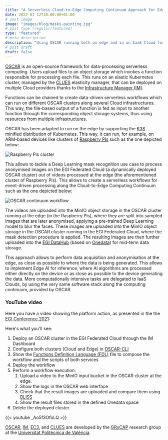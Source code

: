 ```yaml
---
title: "A Serverless Cloud-to-Edge Computing Continuum Approach for Edge AI inference"
date: 2022-01-12T18:00:00+01:00
# post image
image: "images/blog/masks-painting.jpg"
# post type (regular/featured)
type: "featured"
# meta description
description: "Using OSCAR running both on edge and in an IaaS Cloud for Edge AI inference"
# post draft
draft: false
---
```


[OSCAR](https://oscar.grycap.net) is an open-source framework for data-processing serverless computing. Users upload files to an object storage which invokes a function responsible for processing each file. This runs on an elastic Kubernetes cluster, managed by the [CLUES](https://github.com/grycap/clues) elasticity manager, that can be deployed on multiple Cloud providers thanks to the [Infrastructure Manager (IM)](https://www.grycap.upv.es/im). 

Functions can be chained to create data-driven serverless workflows which can run on different OSCAR clusters along several Cloud infrastructures. This way, the file-based output of a function is fed as input to another function through the corresponding object storage systems, thus using resources from multiple infrastructures.

OSCAR has been adapted to run on the edge by supporting the [K3S](https://k3s.io) minified distribution of Kubernetes. This way, it can run, for example, on ARM-based devices like clusters of [Raspberry PIs](https://www.raspberrypi.com) such as the one depicted below:


![Raspberry Pis cluster](../../images/blog/cluster-raspberry-pis-small.jpg)

This allows to tackle a Deep Learning mask recognition use case to process anonymised images on the EGI Federated Cloud (a dynamically deployed OSCAR cluster) out of videos processed at the edge (the aforementioned cluster of Raspberry Pis). This allows to create a serverless workflows for event-driven processing along the Cloud-to-Edge Computing Continuum such as the one depicted below:

![OSCAR continuum workflow](../../images/blog/oscar-continuum-workflow.png)

The videos are uploaded into the MinIO object storage in the OSCAR cluster running at the edge (in the Raspberry Pis), where they are split into sampled images that are later anonymised, applying a pre-trained Deep Learning model to blur the faces. These images are uploaded into the MinIO object storage in the OSCAR cluster running in the EGI Federated Cloud, where the mask detection procedure is applied. The resulting images are then further uploaded into the [EGI DataHub](https://www.egi.eu/services/datahub/) (based on [Onedata](https://onedata.org)) for mid-term data storage.

This approach allows to perform data acquisition and anonymisation at the edge, as close as possible to where the data is being generated. This allows to implement Edge AI for inference, where AI algorithms are processed either directly on the device or as close as possible to the device generating the data. More computationally intensive tasks are delegated to IaaS Clouds, by using the very same software stack along the computing continuum, provided by OSCAR.


### YouTube video

Here you have a video showing the platform action, as presented in the the [EGI Conference 2021](https://www.egi.eu/egi-conference/2021-beyond-the-horizon/): 

Here's what you'll see:

1. Deploy an OSCAR cluster in the EGI Federated Cloud through the IM Dashboard
2. Configure both clusters (Cloud and Edge) in [OSCAR-CLI](https://github.com/grycap/oscar-cli)
3. Show the [Functions Definition Language (FDL)](https://docs.oscar.grycap.net/fdl/) file to compose the workflow and the scripts of both services
4. Deploy the workflow
5. Perform a workflow execution:
   1. Upload a video to the MinIO input bucket in the OSCAR cluster at the edge.
   2. Show the logs in the OSCAR web interface
   3. Check that the result images are uploaded and compare them using [BLISS](https://grycap.github.com/bliss)
   4. Show the result files stored in the defined Onedata space
6. Delete the deployed cluster.

{{< youtube _Ao5f3OfoLQ >}}

[OSCAR](https://grycap.github.io/oscar/), [IM](http://www.grycap.upv.es/im), [EC3](https://github.com/grycap/ec3), and [CLUES](https://www.grycap.upv.es/clues/) are developed by the [GRyCAP](https://www.grycap.upv.es/) research group at the [Universitat Politècnica de València](https://www.upv.es/).
